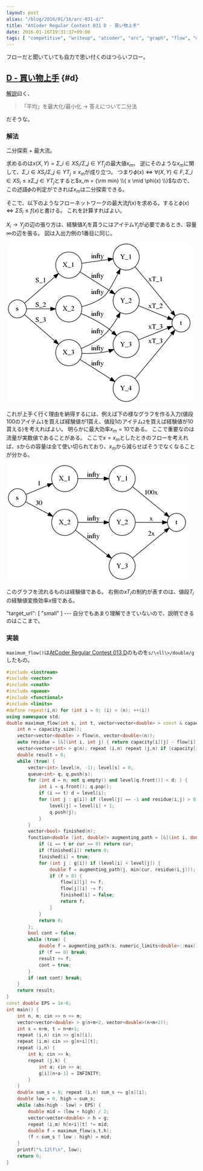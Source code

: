 ```yaml
---
layout: post
alias: "/blog/2016/01/16/arc-031-d/"
title: "AtCoder Regular Contest 031 D - 買い物上手"
date: 2016-01-16T19:31:37+09:00
tags: [ "competitive", "writeup", "atcoder", "arc", "graph", "flow", "maximum-flow", "dinic", "binary-search", "graphviz" ]
---
```


フローだと聞いていても自力で思い付くのはつらいフロー。

## [D - 買い物上手](https://beta.atcoder.jp/contests/arc031/tasks/arc031_4) {#d}

[解説](http://www.slideshare.net/chokudai/arc031)曰く、

>   「平均」を最大化/最小化 $\to$ 答えについて二分法

だそうな。

### 解法

二分探索 + 最大流。

求めるのは$x(X,Y) = \Sigma\_{i \in X} S_i / \Sigma\_{j \in Y} T_j$の最大値$x_m$。
逆にそのような$x_m$に関して、$\Sigma\_{i \in X} S_i / \Sigma\_{j \in Y} T_j \le x_m$が成り立つ。
つまり$\phi(x) \Leftrightarrow \forall (X,Y) \in F, \Sigma\_{i \in X} S_i \le x \Sigma\_{j \in Y} T_j$とすると$x_m = {\rm min} \\{ x \mid \phi(x) \\}$なので、この述語$\phi$の判定ができれば$x_m$は二分探索できる。

そこで、以下のようなフローネットワークの最大流$f(x)$を求める。すると$\phi(x) \Leftrightarrow \Sigma S_i \le f(x)$と書ける。
これを計算すればよい。

$X_i \to Y_j$の辺の張り方は、経験値$X_i$を貰うにはアイテム$Y_j$が必要であるとき、容量$\infty$の辺を張る。
図は入出力例の1番目に同じ。

[![](/blog/2016/01/16/arc-031-d/a.png)](/blog/2016/01/16/arc-031-d/a.dot)

これが上手く行く理由を納得するには、例えば下の様なグラフを作る入力(値段$100$のアイテム`1`を買えば経験値が$1$貰え、値段$1$のアイテム`2`を買えば経験値が$10$貰える)を考えればよい。
明らかに最大効率$x_m = 10$である。
ここで重要なのは流量が実数値であることがある。
ここで$x = x_m$としたときのフローを考えれば、$s$からの容量は全て使い切られており、$x_m$から減らせばそうでなくなることが分かる。

[![](/blog/2016/01/16/arc-031-d/b.png)](/blog/2016/01/16/arc-031-d/b.dot)

このグラフを流れるものは経験値である。
右側の$xT_i$の制約が表すのは、値段$T_i$の経験値変換効率$x$倍である。

"target_url": [ "small" ]
--- 自分でもあまり理解できていないので、説明できるのはここまで。 </small>

### 実装

`maximum_flow()`は[AtCoder Regular Contest 013 D](http://kimiyuki.net/blog/2016/01/16/arc-013-d/)のものを`s/\<ll\>/double/g`したもの。

``` c++
#include <iostream>
#include <vector>
#include <cmath>
#include <queue>
#include <functional>
#include <limits>
#define repeat(i,n) for (int i = 0; (i) < (n); ++(i))
using namespace std;
double maximum_flow(int s, int t, vector<vector<double> > const & capacity /* adjacency matrix */) { // dinic, O(V^2E)
    int n = capacity.size();
    vector<vector<double> > flow(n, vector<double>(n));
    auto residue = [&](int i, int j) { return capacity[i][j] - flow[i][j]; };
    vector<vector<int> > g(n); repeat (i,n) repeat (j,n) if (capacity[i][j] or capacity[j][i]) g[i].push_back(j); // adjacency list
    double result = 0;
    while (true) {
        vector<int> level(n, -1); level[s] = 0;
        queue<int> q; q.push(s);
        for (int d = n; not q.empty() and level[q.front()] < d; ) {
            int i = q.front(); q.pop();
            if (i == t) d = level[i];
            for (int j : g[i]) if (level[j] == -1 and residue(i,j) > 0) {
                level[j] = level[i] + 1;
                q.push(j);
            }
        }
        vector<bool> finished(n);
        function<double (int, double)> augmenting_path = [&](int i, double cur) -> double {
            if (i == t or cur == 0) return cur;
            if (finished[i]) return 0;
            finished[i] = true;
            for (int j : g[i]) if (level[i] < level[j]) {
                double f = augmenting_path(j, min(cur, residue(i,j)));
                if (f > 0) {
                    flow[i][j] += f;
                    flow[j][i] -= f;
                    finished[i] = false;
                    return f;
                }
            }
            return 0;
        };
        bool cont = false;
        while (true) {
            double f = augmenting_path(s, numeric_limits<double>::max());
            if (f == 0) break;
            result += f;
            cont = true;
        }
        if (not cont) break;
    }
    return result;
}
const double EPS = 1e-6;
int main() {
    int n, m; cin >> n >> m;
    vector<vector<double> > g(n+m+2, vector<double>(n+m+2));
    int s = n+m, t = n+m+1;
    repeat (i,n) cin >> g[s][i];
    repeat (i,m) cin >> g[n+i][t];
    repeat (i,n) {
        int k; cin >> k;
        repeat (j,k) {
            int a; cin >> a;
            g[i][n+a-1] = INFINITY;
        }
    }
    double sum_s = 0; repeat (i,n) sum_s += g[s][i];
    double low = 0, high = sum_s;
    while (abs(high - low) > EPS) {
        double mid = (low + high) / 2;
        vector<vector<double> > h = g;
        repeat (i,m) h[n+i][t] *= mid;
        double f = maximum_flow(s,t,h);
        (f < sum_s ? low : high) = mid;
    }
    printf("%.12lf\n", low);
    return 0;
}
```
